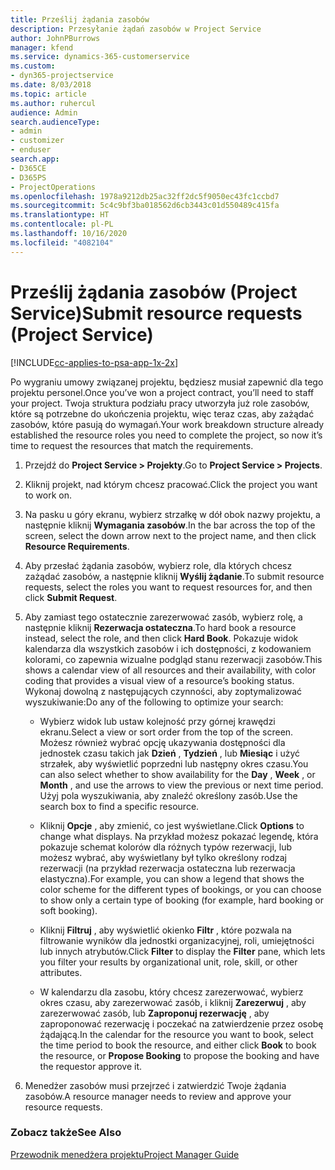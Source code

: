 ```yaml
---
title: Prześlij żądania zasobów
description: Przesyłanie żądań zasobów w Project Service
author: JohnPBurrows
manager: kfend
ms.service: dynamics-365-customerservice
ms.custom:
- dyn365-projectservice
ms.date: 8/03/2018
ms.topic: article
ms.author: ruhercul
audience: Admin
search.audienceType:
- admin
- customizer
- enduser
search.app:
- D365CE
- D365PS
- ProjectOperations
ms.openlocfilehash: 1978a9212db25ac32ff2dc5f9050ec43fc1ccbd7
ms.sourcegitcommit: 5c4c9bf3ba018562d6cb3443c01d550489c415fa
ms.translationtype: HT
ms.contentlocale: pl-PL
ms.lasthandoff: 10/16/2020
ms.locfileid: "4082104"
---
```

# <a name="submit-resource-requests-project-service"></a><span data-ttu-id="a2f3b-103">Prześlij żądania zasobów (Project Service)</span><span class="sxs-lookup"><span data-stu-id="a2f3b-103">Submit resource requests (Project Service)</span></span>

[!INCLUDE[cc-applies-to-psa-app-1x-2x](../includes/cc-applies-to-psa-app-1x-2x.md)]

<span data-ttu-id="a2f3b-104">Po wygraniu umowy związanej projektu, będziesz musiał zapewnić dla tego projektu personel.</span><span class="sxs-lookup"><span data-stu-id="a2f3b-104">Once you’ve won a project contract, you’ll need to staff your project.</span></span> <span data-ttu-id="a2f3b-105">Twoja struktura podziału pracy utworzyła już role zasobów, które są potrzebne do ukończenia projektu, więc teraz czas, aby zażądać zasobów, które pasują do wymagań.</span><span class="sxs-lookup"><span data-stu-id="a2f3b-105">Your work breakdown structure already established the resource roles you need to complete the project, so now it’s time to request the resources that match the requirements.</span></span>  
  
1.  <span data-ttu-id="a2f3b-106">Przejdź do **Project Service > Projekty**.</span><span class="sxs-lookup"><span data-stu-id="a2f3b-106">Go to **Project Service > Projects**.</span></span>  
  
2.  <span data-ttu-id="a2f3b-107">Kliknij projekt, nad którym chcesz pracować.</span><span class="sxs-lookup"><span data-stu-id="a2f3b-107">Click the project you want to work on.</span></span>  
  
3.  <span data-ttu-id="a2f3b-108">Na pasku u góry ekranu, wybierz strzałkę w dół obok nazwy projektu, a następnie kliknij **Wymagania zasobów**.</span><span class="sxs-lookup"><span data-stu-id="a2f3b-108">In the bar across the top of the screen, select the down arrow next to the project name, and then click **Resource Requirements**.</span></span>  
  
4.  <span data-ttu-id="a2f3b-109">Aby przesłać żądania zasobów, wybierz role, dla których chcesz zażądać zasobów, a następnie kliknij **Wyślij żądanie**.</span><span class="sxs-lookup"><span data-stu-id="a2f3b-109">To submit resource requests, select the roles you want to request resources for, and then click **Submit Request**.</span></span>  
  
5.  <span data-ttu-id="a2f3b-110">Aby zamiast tego ostatecznie zarezerwować zasób, wybierz rolę, a następnie kliknij **Rezerwacja ostateczna**.</span><span class="sxs-lookup"><span data-stu-id="a2f3b-110">To hard book a resource instead, select the role, and then click **Hard Book**.</span></span> <span data-ttu-id="a2f3b-111">Pokazuje widok kalendarza dla wszystkich zasobów i ich dostępności, z kodowaniem kolorami, co zapewnia wizualne podgląd stanu rezerwacji zasobów.</span><span class="sxs-lookup"><span data-stu-id="a2f3b-111">This shows a calendar view of all resources and their availability, with color coding that provides a visual view of a resource’s booking status.</span></span> <span data-ttu-id="a2f3b-112">Wykonaj dowolną z następujących czynności, aby zoptymalizować wyszukiwanie:</span><span class="sxs-lookup"><span data-stu-id="a2f3b-112">Do any of the following to optimize your search:</span></span>  
  
    -   <span data-ttu-id="a2f3b-113">Wybierz widok lub ustaw kolejność przy górnej krawędzi ekranu.</span><span class="sxs-lookup"><span data-stu-id="a2f3b-113">Select a view or sort order from the top of the screen.</span></span> <span data-ttu-id="a2f3b-114">Możesz również wybrać opcję ukazywania dostępności dla jednostek czasu takich jak **Dzień** , **Tydzień** , lub **Miesiąc** i użyć strzałek, aby wyświetlić poprzedni lub następny okres czasu.</span><span class="sxs-lookup"><span data-stu-id="a2f3b-114">You can also select whether to show availability for the **Day** , **Week** , or **Month** , and use the arrows to view the previous or next time period.</span></span> <span data-ttu-id="a2f3b-115">Użyj pola wyszukiwania, aby znaleźć określony zasób.</span><span class="sxs-lookup"><span data-stu-id="a2f3b-115">Use the search box to find a specific resource.</span></span>  
  
    -   <span data-ttu-id="a2f3b-116">Kliknij **Opcje** , aby zmienić, co jest wyświetlane.</span><span class="sxs-lookup"><span data-stu-id="a2f3b-116">Click **Options** to change what displays.</span></span> <span data-ttu-id="a2f3b-117">Na przykład możesz pokazać legendę, która pokazuje schemat kolorów dla różnych typów rezerwacji, lub możesz wybrać, aby wyświetlany był tylko określony rodzaj rezerwacji (na przykład rezerwacja ostateczna lub rezerwacja elastyczna).</span><span class="sxs-lookup"><span data-stu-id="a2f3b-117">For example, you can show a legend that shows the color scheme for the different types of bookings, or you can choose to show only a certain type of booking (for example, hard booking or soft booking).</span></span>  
  
    -   <span data-ttu-id="a2f3b-118">Kliknij **Filtruj** , aby wyświetlić okienko **Filtr** , które pozwala na filtrowanie wyników dla jednostki organizacyjnej, roli, umiejętności lub innych atrybutów.</span><span class="sxs-lookup"><span data-stu-id="a2f3b-118">Click **Filter** to display the **Filter** pane, which lets you filter your results by organizational unit, role, skill, or other attributes.</span></span>  
  
    -   <span data-ttu-id="a2f3b-119">W kalendarzu dla zasobu, który chcesz zarezerwować, wybierz okres czasu, aby zarezerwować zasób, i kliknij **Zarezerwuj** , aby zarezerwować zasób, lub **Zaproponuj rezerwację** , aby zaproponować rezerwację i poczekać na zatwierdzenie przez osobę żądającą.</span><span class="sxs-lookup"><span data-stu-id="a2f3b-119">In the calendar for the resource you want to book, select the time period to book the resource, and either click **Book** to book the resource, or **Propose Booking** to propose the booking and have the requestor approve it.</span></span>  
  
6.  <span data-ttu-id="a2f3b-120">Menedżer zasobów musi przejrzeć i zatwierdzić Twoje żądania zasobów.</span><span class="sxs-lookup"><span data-stu-id="a2f3b-120">A resource manager needs to review and approve your resource requests.</span></span>  
  
### <a name="see-also"></a><span data-ttu-id="a2f3b-121">Zobacz także</span><span class="sxs-lookup"><span data-stu-id="a2f3b-121">See Also</span></span>  
 [<span data-ttu-id="a2f3b-122">Przewodnik menedżera projektu</span><span class="sxs-lookup"><span data-stu-id="a2f3b-122">Project Manager Guide</span></span>](../psa/project-manager-guide.md)
